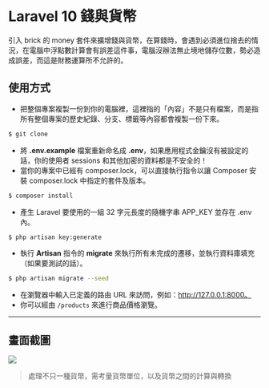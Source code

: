 # Laravel 10 錢與貨幣

引入 brick 的 money 套件來擴增錢與貨幣，在算錢時，會遇到必須進位捨去的情況，在電腦中浮點數計算會有誤差這件事，電腦沒辦法無止境地儲存位數，勢必造成誤差，而這是財務運算所不允許的。

## 使用方式
- 把整個專案複製一份到你的電腦裡，這裡指的「內容」不是只有檔案，而是指所有整個專案的歷史紀錄、分支、標籤等內容都會複製一份下來。
```sh
$ git clone
```
- 將 __.env.example__ 檔案重新命名成 __.env__，如果應用程式金鑰沒有被設定的話，你的使用者 sessions 和其他加密的資料都是不安全的！
- 當你的專案中已經有 composer.lock，可以直接執行指令以讓 Composer 安裝 composer.lock 中指定的套件及版本。
```sh
$ composer install
```
- 產生 Laravel 要使用的一組 32 字元長度的隨機字串 APP_KEY 並存在 .env 內。
```sh
$ php artisan key:generate
```
- 執行 __Artisan__ 指令的 __migrate__ 來執行所有未完成的遷移，並執行資料庫填充（如果要測試的話）。
```sh
$ php artisan migrate --seed
```
- 在瀏覽器中輸入已定義的路由 URL 來訪問，例如：http://127.0.0.1:8000。
- 你可以經由 `/products` 來進行商品價格瀏覽。

----

## 畫面截圖
![](https://i.imgur.com/Ct0CwVN.png)
> 處理不只一種貨幣，需考量貨幣單位，以及貨幣之間的計算與轉換